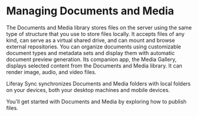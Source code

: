 # Managing Documents and Media [](id=managing-documents-and-media)

The Documents and Media library stores files on the server using the same type 
of structure that you use to store files locally. It accepts files of any kind, 
can serve as a virtual shared drive, and can mount and browse external 
repositories. You can organize documents using customizable document types and 
metadata sets and display them with automatic document preview generation. Its 
companion app, the Media Gallery, displays selected content from the Documents 
and Media library. It can render image, audio, and video files. 

Liferay Sync synchronizes Documents and Media folders with local folders on your 
devices, both your desktop machines and mobile devices. 

You'll get started with Documents and Media by exploring how to publish files. 
